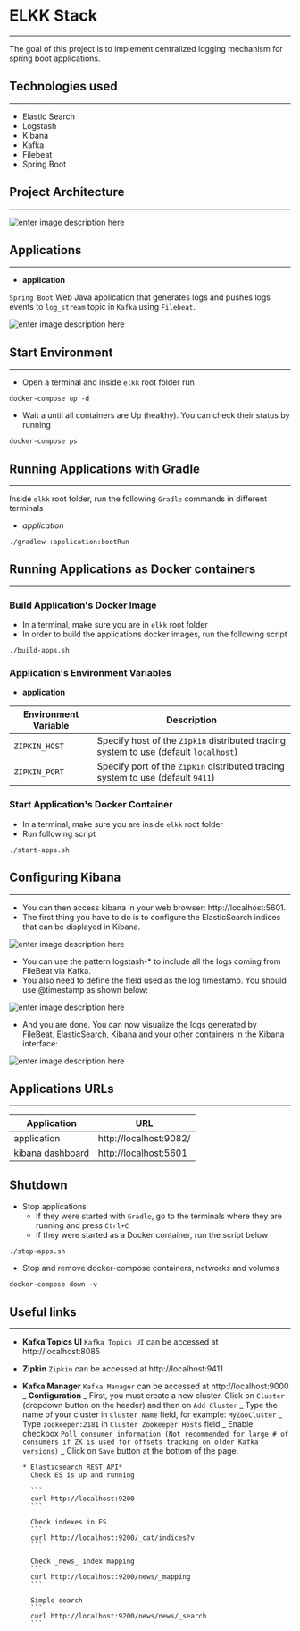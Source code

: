 # ELKK Stack

---

The goal of this project is to implement centralized logging mechanism for spring boot applications.

## Technologies used

---

- Elastic Search
- Logstash
- Kibana
- Kafka
- Filebeat
- Spring Boot

## Project Architecture

---

![enter image description here](./images/full_ecosystem.jpeg)

## Applications

---

- **application**

`Spring Boot` Web Java application that generates logs and pushes logs events to `log_stream` topic in `Kafka` using `Filebeat`.

![enter image description here](./images/diagram.jpeg)

## Start Environment

---

- Open a terminal and inside `elkk` root folder run

```
docker-compose up -d
```

- Wait a until all containers are Up (healthy). You can check their status by running

```
docker-compose ps
```

## Running Applications with Gradle

---

Inside `elkk` root folder, run the following `Gradle` commands in different terminals

- _application_

```
./gradlew :application:bootRun
```

## Running Applications as Docker containers

---

### Build Application's Docker Image

- In a terminal, make sure you are in `elkk` root folder
- In order to build the applications docker images, run the following script

```
./build-apps.sh
```

### Application's Environment Variables

- **application**

| Environment Variable | Description                                                                          |
| -------------------- | ------------------------------------------------------------------------------------ |
| `ZIPKIN_HOST`        | Specify host of the `Zipkin` distributed tracing system to use (default `localhost`) |
| `ZIPKIN_PORT`        | Specify port of the `Zipkin` distributed tracing system to use (default `9411`)      |

### Start Application's Docker Container

- In a terminal, make sure you are inside `elkk` root folder
- Run following script

```
./start-apps.sh
```

## Configuring Kibana

---

- You can then access kibana in your web browser: http://localhost:5601.
- The first thing you have to do is to configure the ElasticSearch indices that can be displayed in Kibana.

![enter image description here](./images/kibana_One.png)

- You can use the pattern logstash-\* to include all the logs coming from FileBeat via Kafka.
- You also need to define the field used as the log timestamp. You should use @timestamp as shown below:

![enter image description here](./images/kibana_Two.png)

- And you are done. You can now visualize the logs generated by FileBeat, ElasticSearch, Kibana and your other containers in the Kibana interface:

![enter image description here](./images/kibana_Three.png)

## Applications URLs

---

| Application      | URL                    |
| ---------------- | ---------------------- |
| application      | http://localhost:9082/ |
| kibana dashboard | http://localhost:5601  |

## Shutdown

- Stop applications
  - If they were started with `Gradle`, go to the terminals where they are running and press `Ctrl+C`
  - If they were started as a Docker container, run the script below

```
./stop-apps.sh
```

- Stop and remove docker-compose containers, networks and volumes

```
docker-compose down -v
```

## Useful links

---

- **Kafka Topics UI**
  `Kafka Topics UI` can be accessed at http://localhost:8085

- **Zipkin**
  `Zipkin` can be accessed at http://localhost:9411

- **Kafka Manager**
  `Kafka Manager` can be accessed at http://localhost:9000
  _ **Configuration**
  _ First, you must create a new cluster. Click on `Cluster` (dropdown button on the header) and then on `Add Cluster`
  _ Type the name of your cluster in `Cluster Name` field, for example: `MyZooCluster`
  _ Type `zookeeper:2181` in `Cluster Zookeeper Hosts` field
  _ Enable checkbox `Poll consumer information (Not recommended for large # of consumers if ZK is used for offsets tracking on older Kafka versions)`
  _ Click on `Save` button at the bottom of the page.

      * Elasticsearch REST API*
      	Check ES is up and running

      	```
      	curl http://localhost:9200
        ```

      	Check indexes in ES
      	```
      	curl http://localhost:9200/_cat/indices?v
      	```

      	Check _news_ index mapping
      	```
      	curl http://localhost:9200/news/_mapping
      	```

      	Simple search
      	```
      	curl http://localhost:9200/news/news/_search
      	```
